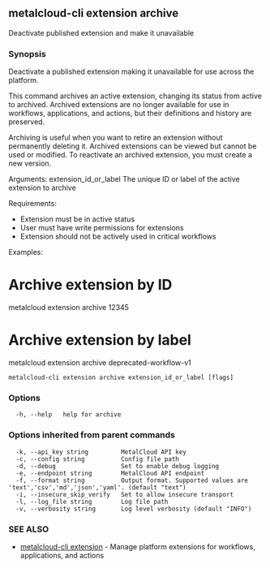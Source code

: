 ## metalcloud-cli extension archive

Deactivate published extension and make it unavailable

### Synopsis

Deactivate a published extension making it unavailable for use across the platform.

This command archives an active extension, changing its status from active to archived.
Archived extensions are no longer available for use in workflows, applications, and
actions, but their definitions and history are preserved.

Archiving is useful when you want to retire an extension without permanently deleting
it. Archived extensions can be viewed but cannot be used or modified. To reactivate
an archived extension, you must create a new version.

Arguments:
  extension_id_or_label    The unique ID or label of the active extension to archive

Requirements:
- Extension must be in active status
- User must have write permissions for extensions
- Extension should not be actively used in critical workflows

Examples:
  # Archive extension by ID
  metalcloud extension archive 12345
  
  # Archive extension by label
  metalcloud extension archive deprecated-workflow-v1

```
metalcloud-cli extension archive extension_id_or_label [flags]
```

### Options

```
  -h, --help   help for archive
```

### Options inherited from parent commands

```
  -k, --api_key string         MetalCloud API key
  -c, --config string          Config file path
  -d, --debug                  Set to enable debug logging
  -e, --endpoint string        MetalCloud API endpoint
  -f, --format string          Output format. Supported values are 'text','csv','md','json','yaml'. (default "text")
  -i, --insecure_skip_verify   Set to allow insecure transport
  -l, --log_file string        Log file path
  -v, --verbosity string       Log level verbosity (default "INFO")
```

### SEE ALSO

* [metalcloud-cli extension](metalcloud-cli_extension.md)	 - Manage platform extensions for workflows, applications, and actions

